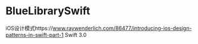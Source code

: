 # BlueLibrarySwift
iOS设计模式https://www.raywenderlich.com/86477/introducing-ios-design-patterns-in-swift-part-1
Swift 3.0
